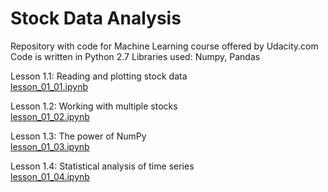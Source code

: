 # Stock Data Analysis
Repository with code for Machine Learning course offered by Udacity.com
Code is written in Python 2.7
Libraries used: Numpy, Pandas

Lesson 1.1: Reading and plotting stock data  
[lesson_01_01.ipynb](https://github.com/StanislawAbyszkin/ML-for-Trading/blob/master/lesson_01_01.ipynb)

Lesson 1.2: Working with multiple stocks  
[lesson_01_02.ipynb](https://github.com/StanislawAbyszkin/ML-for-Trading/blob/master/lesson_01_02.ipynb)

Lesson 1.3: The power of NumPy  
[lesson_01_03.ipynb](https://github.com/StanislawAbyszkin/ML-for-Trading/blob/master/lesson_01_03.ipynb)

Lesson 1.4: Statistical analysis of time series  
[lesson_01_04.ipynb](https://github.com/StanislawAbyszkin/ML-for-Trading/blob/master/lesson_01_04.ipynb)
